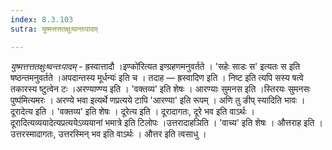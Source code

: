 ```yaml
---
index: 8.3.103
sutra: युष्मत्तत्ततक्षुःष्वन्तःपादम्

---
```

_युष्मत्तत्ततक्षुःष्वन्तःपादम्_ - ह्रस्वात्तादौ ।इण्को॑रित्यत इण्ग्रहणमनुवर्तते । 'सहेः साडः स' इत्यतः स इति षष्ठन्तमनुवर्तते ।अपदान्तस्य मूर्धन्यः॑ इति च । तदाह — ह्रस्वादिण इति । निष्ट इति त्यपि सस्य षत्वे तकारस्य ष्टुत्वेन टः ।अरण्याण्ण्य इति । 'वक्तव्य' इति शेषः । आरण्याः सुमनस इति ।स्तिरयः सुमनसः पुष्प॑मित्यमरः । अरण्ये भवा इत्यर्थे णप्रत्यये टापि 'आरण्या' इति रूपम् । अणि तु ङीप् स्यादिति भावः । दूरादेत्य इति । 'वक्तव्य' इति शेषः । दूरेत्य इति । दूरादागतः, दूरे भव इति वाऽर्थः । दूरादित्यव्ययादेत्यप्रत्ययेऽव्ययानां भमात्रे इति टिलोपः ।उत्तरादाहञिति । 'वाच्य' इति शेषः । औत्तराह इति । उत्तरस्मादागतः, उत्तरस्मिन् भव इति वाऽर्थः । औत्तर इति त्वसाधु । 